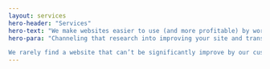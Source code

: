 ```yaml
---
layout: services
hero-header: "Services"
hero-text: "We make websites easier to use (and more profitable) by working hard to understand the people who use them"
hero-para: "Channeling that research into improving your site and transforming it a lean, mean conversion machine by running validated experiments at scale.

We rarely find a website that can’t be significantly improve by our customer centric, data driven approach."
---
```


